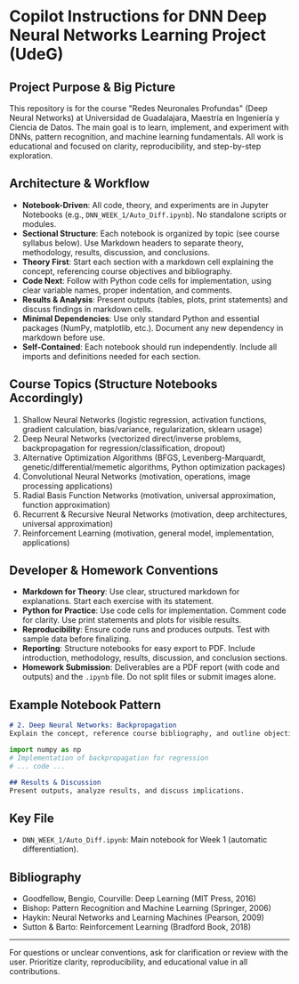 # Copilot Instructions for DNN Deep Neural Networks Learning Project (UdeG)

## Project Purpose & Big Picture
This repository is for the course "Redes Neuronales Profundas" (Deep Neural Networks) at Universidad de Guadalajara, Maestría en Ingeniería y Ciencia de Datos. The main goal is to learn, implement, and experiment with DNNs, pattern recognition, and machine learning fundamentals. All work is educational and focused on clarity, reproducibility, and step-by-step exploration.

## Architecture & Workflow
- **Notebook-Driven**: All code, theory, and experiments are in Jupyter Notebooks (e.g., `DNN_WEEK_1/Auto_Diff.ipynb`). No standalone scripts or modules.
- **Sectional Structure**: Each notebook is organized by topic (see course syllabus below). Use Markdown headers to separate theory, methodology, results, discussion, and conclusions.
- **Theory First**: Start each section with a markdown cell explaining the concept, referencing course objectives and bibliography.
- **Code Next**: Follow with Python code cells for implementation, using clear variable names, proper indentation, and comments.
- **Results & Analysis**: Present outputs (tables, plots, print statements) and discuss findings in markdown cells.
- **Minimal Dependencies**: Use only standard Python and essential packages (NumPy, matplotlib, etc.). Document any new dependency in markdown before use.
- **Self-Contained**: Each notebook should run independently. Include all imports and definitions needed for each section.

## Course Topics (Structure Notebooks Accordingly)
1. Shallow Neural Networks (logistic regression, activation functions, gradient calculation, bias/variance, regularization, sklearn usage)
2. Deep Neural Networks (vectorized direct/inverse problems, backpropagation for regression/classification, dropout)
3. Alternative Optimization Algorithms (BFGS, Levenberg-Marquardt, genetic/differential/memetic algorithms, Python optimization packages)
4. Convolutional Neural Networks (motivation, operations, image processing applications)
5. Radial Basis Function Networks (motivation, universal approximation, function approximation)
6. Recurrent & Recursive Neural Networks (motivation, deep architectures, universal approximation)
7. Reinforcement Learning (motivation, general model, implementation, applications)

## Developer & Homework Conventions
- **Markdown for Theory**: Use clear, structured markdown for explanations. Start each exercise with its statement.
- **Python for Practice**: Use code cells for implementation. Comment code for clarity. Use print statements and plots for visible results.
- **Reproducibility**: Ensure code runs and produces outputs. Test with sample data before finalizing.
- **Reporting**: Structure notebooks for easy export to PDF. Include introduction, methodology, results, discussion, and conclusion sections.
- **Homework Submission**: Deliverables are a PDF report (with code and outputs) and the `.ipynb` file. Do not split files or submit images alone.

## Example Notebook Pattern
```markdown
# 2. Deep Neural Networks: Backpropagation
Explain the concept, reference course bibliography, and outline objectives.
```
```python
import numpy as np
# Implementation of backpropagation for regression
# ... code ...
```
```markdown
## Results & Discussion
Present outputs, analyze results, and discuss implications.
```

## Key File
- `DNN_WEEK_1/Auto_Diff.ipynb`: Main notebook for Week 1 (automatic differentiation).

## Bibliography
- Goodfellow, Bengio, Courville: Deep Learning (MIT Press, 2016)
- Bishop: Pattern Recognition and Machine Learning (Springer, 2006)
- Haykin: Neural Networks and Learning Machines (Pearson, 2009)
- Sutton & Barto: Reinforcement Learning (Bradford Book, 2018)

---
For questions or unclear conventions, ask for clarification or review with the user. Prioritize clarity, reproducibility, and educational value in all contributions.
